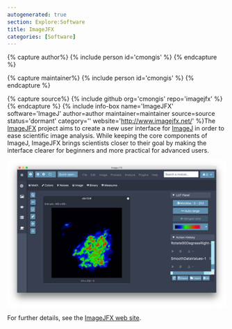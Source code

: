 ```yaml
---
autogenerated: true
section: Explore:Software
title: ImageJFX
categories: [Software]
---
```



{% capture author%}
{% include person id='cmongis' %}
{% endcapture %}

{% capture maintainer%}
{% include person id='cmongis' %}
{% endcapture %}

{% capture source%}
{% include github org='cmongis' repo='imagejfx' %}
{% endcapture %}
{% include info-box name='ImageJFX' software='ImageJ' author=author maintainer=maintainer source=source status='dormant' category='' website='http://www.imagejfx.net/' %}The [ImageJFX](http://www.imagejfx.net/) project aims to create a new user interface for [ImageJ](/software/imagej) in order to ease scientific image analysis. While keeping the core components of ImageJ, ImageJFX brings scientists closer to their goal by making the interface clearer for beginners and more practical for advanced users.

<img src="/media/imagejfx.png" width="600"/>

For further details, see the [ImageJFX web site](http://www.imagejfx.net/).


